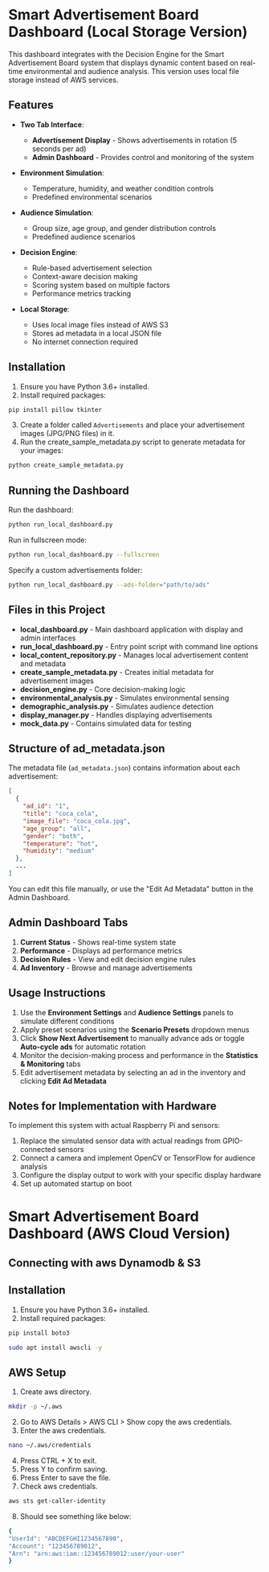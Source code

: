 # Smart Advertisement Board Dashboard (Local Storage Version)

This dashboard integrates with the Decision Engine for the Smart Advertisement Board system that displays dynamic content based on real-time environmental and audience analysis. This version uses local file storage instead of AWS services.

## Features

- **Two Tab Interface**:
  - **Advertisement Display** - Shows advertisements in rotation (5 seconds per ad)
  - **Admin Dashboard** - Provides control and monitoring of the system

- **Environment Simulation**:
  - Temperature, humidity, and weather condition controls
  - Predefined environmental scenarios

- **Audience Simulation**:
  - Group size, age group, and gender distribution controls
  - Predefined audience scenarios

- **Decision Engine**:
  - Rule-based advertisement selection
  - Context-aware decision making
  - Scoring system based on multiple factors
  - Performance metrics tracking

- **Local Storage**:
  - Uses local image files instead of AWS S3
  - Stores ad metadata in a local JSON file
  - No internet connection required

## Installation

1. Ensure you have Python 3.6+ installed.
2. Install required packages:

```bash
pip install pillow tkinter
```

3. Create a folder called `Advertisements` and place your advertisement images (JPG/PNG files) in it.
4. Run the create_sample_metadata.py script to generate metadata for your images:

```bash
python create_sample_metadata.py
```

## Running the Dashboard

Run the dashboard:

```bash
python run_local_dashboard.py
```

Run in fullscreen mode:

```bash
python run_local_dashboard.py --fullscreen
```

Specify a custom advertisements folder:

```bash
python run_local_dashboard.py --ads-folder="path/to/ads"
```

## Files in this Project

- **local_dashboard.py** - Main dashboard application with display and admin interfaces
- **run_local_dashboard.py** - Entry point script with command line options
- **local_content_repository.py** - Manages local advertisement content and metadata
- **create_sample_metadata.py** - Creates initial metadata for advertisement images
- **decision_engine.py** - Core decision-making logic
- **environmental_analysis.py** - Simulates environmental sensing
- **demographic_analysis.py** - Simulates audience detection
- **display_manager.py** - Handles displaying advertisements
- **mock_data.py** - Contains simulated data for testing

## Structure of ad_metadata.json

The metadata file (`ad_metadata.json`) contains information about each advertisement:

```json
[
  {
    "ad_id": "1",
    "title": "coca_cola",
    "image_file": "coca_cola.jpg",
    "age_group": "all",
    "gender": "both",
    "temperature": "hot",
    "humidity": "medium"
  },
  ...
]
```

You can edit this file manually, or use the "Edit Ad Metadata" button in the Admin Dashboard.

## Admin Dashboard Tabs

1. **Current Status** - Shows real-time system state
2. **Performance** - Displays ad performance metrics
3. **Decision Rules** - View and edit decision engine rules
4. **Ad Inventory** - Browse and manage advertisements

## Usage Instructions

1. Use the **Environment Settings** and **Audience Settings** panels to simulate different conditions
2. Apply preset scenarios using the **Scenario Presets** dropdown menus
3. Click **Show Next Advertisement** to manually advance ads or toggle **Auto-cycle ads** for automatic rotation
4. Monitor the decision-making process and performance in the **Statistics & Monitoring** tabs
5. Edit advertisement metadata by selecting an ad in the inventory and clicking **Edit Ad Metadata**

## Notes for Implementation with Hardware

To implement this system with actual Raspberry Pi and sensors:

1. Replace the simulated sensor data with actual readings from GPIO-connected sensors
2. Connect a camera and implement OpenCV or TensorFlow for audience analysis
3. Configure the display output to work with your specific display hardware
4. Set up automated startup on boot

# Smart Advertisement Board Dashboard (AWS Cloud Version)

## Connecting with aws Dynamodb & S3

## Installation

1. Ensure you have Python 3.6+ installed.
2. Install required packages:

```bash
pip install boto3

sudo apt install awscli -y
```

## AWS Setup

1. Create aws directory.

```bash
mkdir -p ~/.aws
```

2. Go to AWS Details > AWS CLI > Show copy the aws credentials.
3. Enter the aws credentials.

```bash
nano ~/.aws/credentials
```
4. Press CTRL + X to exit.
5. Press Y to confirm saving.
6. Press Enter to save the file.
7. Check aws credentials.

```bash
aws sts get-caller-identity
```
8. Should see something like below:

```bash
{
"UserId": "ABCDEFGHI1234567890",
"Account": "123456789012",
"Arn": "arn:aws:iam::123456789012:user/your-user"
}
```
